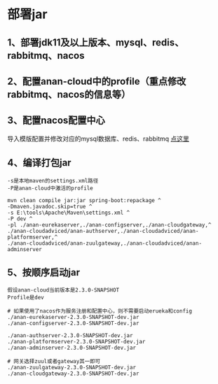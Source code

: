 # 部署jar
## 1、部署jdk11及以上版本、mysql、redis、rabbitmq、nacos

## 2、配置anan-cloud中的profile（重点修改rabbitmq、nacos的信息等）

## 3、配置nacos配置中心
导入模版配置并修改对应的mysql数据库、redis、rabbitmq [点这里](deploy/anan-config) 
## 4、编译打包jar
    -s是本地maven的settings.xml路径
    -P是anan-cloud中激活的profile
```shell script
mvn clean compile jar:jar spring-boot:repackage ^
-Dmaven.javadoc.skip=true ^
-s E:\tools\Apache\Maven\settings.xml ^
-P dev ^
-pl ./anan-eurekaserver,./anan-configserver,./anan-cloudgateway,^
./anan-cloudadviced/anan-authserver,./anan-cloudadviced/anan-platformserver,^
./anan-cloudadviced/anan-zuulgateway,./anan-cloudadviced/anan-adminserver
```

## 5、按顺序启动jar
    假设anan-cloud当前版本是2.3.0-SNAPSHOT
    Profile是dev
```shell script
# 如果使用了nacos作为服务注册和配置中心，则不需要启动erueka和config
./anan-eurekaserver-2.3.0-SNAPSHOT-dev.jar
./anan-configserver-2.3.0-SNAPSHOT-dev.jar

./anan-authserver-2.3.0-SNAPSHOT-dev.jar
./anan-platformserver-2.3.0-SNAPSHOT-dev.jar
./anan-adminserver-2.3.0-SNAPSHOT-dev.jar

# 网关选择zuul或者gateway其一即可
./anan-zuulgateway-2.3.0-SNAPSHOT-dev.jar
./anan-cloudgateway-2.3.0-SNAPSHOT-dev.jar

```
